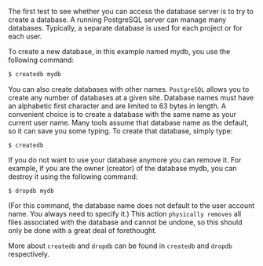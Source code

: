 The first test to see whether you can access the database server is to try to create a database. A running PostgreSQL server can manage many databases. Typically, a separate database is used for each project or for each user.


To create a new database, in this example named mydb, you use the following command:

```bash
$ createdb mydb
```

You can also create databases with other names. `PostgreSQL` allows you to create any number of databases at a given site. Database names must have an alphabetic first character and are limited to 63 bytes in length. A convenient choice is to create a database with the same name as your current user name. Many tools assume that database name as the default, so it can save you some typing. To create that database, simply type:

```shell
$ createdb
```

If you do not want to use your database anymore you can remove it. For example, if you are the owner (creator) of the database mydb, you can destroy it using the following command:

```shell
$ dropdb mydb
```

(For this command, the database name does not default to the user account name. You always need to specify it.) This action `physically removes` all files associated with the database and cannot be undone, so this should only be done with a great deal of forethought.

More about `createdb` and `dropdb` can be found in `createdb` and `dropdb` respectively.